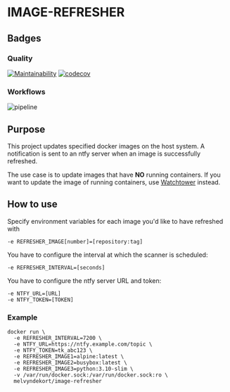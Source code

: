 # IMAGE-REFRESHER

## Badges

### Quality

[![Maintainability](https://api.codeclimate.com/v1/badges/71ecf3dfaf6ecf361640/maintainability)](https://codeclimate.com/github/melvyndekort/image-refresher/maintainability) [![codecov](https://codecov.io/gh/melvyndekort/image-refresher/graph/badge.svg?token=J3tLYcZWAT)](https://codecov.io/gh/melvyndekort/image-refresher)

### Workflows

![pipeline](https://github.com/melvyndekort/image-refresher/actions/workflows/pipeline.yml/badge.svg)

## Purpose

This project updates specified docker images on the host system.
A notification is sent to an ntfy server when an image is successfully refreshed.

The use case is to update images that have **NO** running containers.
If you want to update the image of running containers, use [Watchtower](https://hub.docker.com/r/containrrr/watchtower) instead.

## How to use

Specify environment variables for each image you'd like to have refreshed with

```
-e REFRESHER_IMAGE[number]=[repository:tag]
```

You have to configure the interval at which the scanner is scheduled:

```
-e REFRESHER_INTERVAL=[seconds]
```

You have to configure the ntfy server URL and token:

```
-e NTFY_URL=[URL]
-e NTFY_TOKEN=[TOKEN]
```

### Example

```
docker run \
  -e REFRESHER_INTERVAL=7200 \
  -e NTFY_URL=https://ntfy.example.com/topic \
  -e NTFY_TOKEN=tk_abc123 \
  -e REFRESHER_IMAGE1=alpine:latest \
  -e REFRESHER_IMAGE2=busybox:latest \
  -e REFRESHER_IMAGE3=python:3.10-slim \
  -v /var/run/docker.sock:/var/run/docker.sock:ro \
  melvyndekort/image-refresher
```

